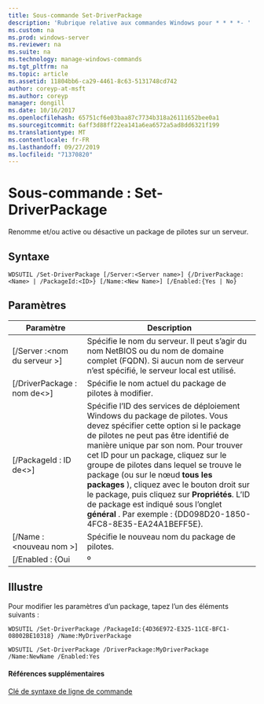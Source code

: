 ```yaml
---
title: Sous-commande Set-DriverPackage
description: 'Rubrique relative aux commandes Windows pour * * * *- '
ms.custom: na
ms.prod: windows-server
ms.reviewer: na
ms.suite: na
ms.technology: manage-windows-commands
ms.tgt_pltfrm: na
ms.topic: article
ms.assetid: 11804bb6-ca29-4461-8c63-5131748cd742
author: coreyp-at-msft
ms.author: coreyp
manager: dongill
ms.date: 10/16/2017
ms.openlocfilehash: 65751cf6e03baa87c7734b318a26111652bee0a1
ms.sourcegitcommit: 6aff3d88ff22ea141a6ea6572a5ad8dd6321f199
ms.translationtype: MT
ms.contentlocale: fr-FR
ms.lasthandoff: 09/27/2019
ms.locfileid: "71370820"
---
```

# <a name="subcommand-set-driverpackage"></a>Sous-commande : Set-DriverPackage



Renomme et/ou active ou désactive un package de pilotes sur un serveur.

## <a name="syntax"></a>Syntaxe

```
WDSUTIL /Set-DriverPackage [/Server:<Server name>] {/DriverPackage:<Name> | /PackageId:<ID>} [/Name:<New Name>] [/Enabled:{Yes | No}
```

## <a name="parameters"></a>Paramètres

|        Paramètre         |                                                                                                                                                                                                               Description                                                                                                                                                                                                                |
|--------------------------|------------------------------------------------------------------------------------------------------------------------------------------------------------------------------------------------------------------------------------------------------------------------------------------------------------------------------------------------------------------------------------------------------------------------------------------|
| [/Server :\<nom du serveur >] |                                                                                                                                                 Spécifie le nom du serveur. Il peut s’agir du nom NetBIOS ou du nom de domaine complet (FQDN). Si aucun nom de serveur n’est spécifié, le serveur local est utilisé.                                                                                                                                                 |
| [/DriverPackage : nom de\<>] |                                                                                                                                                                                       Spécifie le nom actuel du package de pilotes à modifier.                                                                                                                                                                                        |
|    [/PackageId : ID de\<>]    | Spécifie l’ID des services de déploiement Windows du package de pilotes. Vous devez spécifier cette option si le package de pilotes ne peut pas être identifié de manière unique par son nom. Pour trouver cet ID pour un package, cliquez sur le groupe de pilotes dans lequel se trouve le package (ou sur le nœud **tous les packages** ), cliquez avec le bouton droit sur le package, puis cliquez sur **Propriétés**. L’ID de package est indiqué sous l’onglet **général** . Par exemple : {DD098D20-1850-4FC8-8E35-EA24A1BEFF5E}. |
|   [/Name :\<nouveau nom >]    |                                                                                                                                                                                              Spécifie le nouveau nom du package de pilotes.                                                                                                                                                                                              |
|      [/Enabled : {Oui      |                                                                                                                                                                                                                   º                                                                                                                                                                                                                    |

## <a name="BKMK_examples"></a>Illustre

Pour modifier les paramètres d’un package, tapez l’un des éléments suivants :
```
WDSUTIL /Set-DriverPackage /PackageId:{4D36E972-E325-11CE-BFC1-08002BE10318} /Name:MyDriverPackage
```
```
WDSUTIL /Set-DriverPackage /DriverPackage:MyDriverPackage /Name:NewName /Enabled:Yes
```

#### <a name="additional-references"></a>Références supplémentaires

[Clé de syntaxe de ligne de commande](command-line-syntax-key.md)